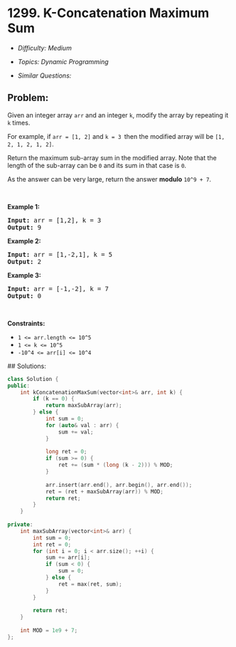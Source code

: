 # 1299. K-Concatenation Maximum Sum

* *Difficulty: Medium*

* *Topics: Dynamic Programming*

* *Similar Questions:*

## Problem:

<p>Given an integer array <code>arr</code>&nbsp;and an integer <code>k</code>, modify the array by repeating it <code>k</code> times.</p>

<p>For example, if <code>arr&nbsp;= [1, 2]</code> and <code>k = 3 </code>then the modified array will be <code>[1, 2, 1, 2, 1, 2]</code>.</p>

<p>Return the maximum sub-array sum in the modified array. Note that the length of the sub-array can be <code>0</code>&nbsp;and its sum in that case is <code>0</code>.</p>

<p>As the answer can be very large, return the answer&nbsp;<strong>modulo</strong>&nbsp;<code>10^9 + 7</code>.</p>

<p>&nbsp;</p>
<p><strong>Example 1:</strong></p>

<pre>
<strong>Input:</strong> arr = [1,2], k = 3
<strong>Output:</strong> 9
</pre>

<p><strong>Example 2:</strong></p>

<pre>
<strong>Input:</strong> arr = [1,-2,1], k = 5
<strong>Output:</strong> 2
</pre>

<p><strong>Example 3:</strong></p>

<pre>
<strong>Input:</strong> arr = [-1,-2], k = 7
<strong>Output:</strong> 0
</pre>

<p>&nbsp;</p>
<p><strong>Constraints:</strong></p>

<ul>
	<li><code>1 &lt;= arr.length &lt;= 10^5</code></li>
	<li><code>1 &lt;= k &lt;= 10^5</code></li>
	<li><code>-10^4 &lt;= arr[i] &lt;= 10^4</code></li>
</ul>
## Solutions:

```c++
class Solution {
public:
    int kConcatenationMaxSum(vector<int>& arr, int k) {
        if (k == 0) {
            return maxSubArray(arr);
        } else {
            int sum = 0;
            for (auto& val : arr) {
                sum += val;
            }
            
            long ret = 0;
            if (sum >= 0) {
                ret += (sum * (long (k - 2))) % MOD;
            }
            
            arr.insert(arr.end(), arr.begin(), arr.end());
            ret = (ret + maxSubArray(arr)) % MOD;
            return ret;
        }
    }
    
private:
    int maxSubArray(vector<int>& arr) {
        int sum = 0;
        int ret = 0;
        for (int i = 0; i < arr.size(); ++i) {
            sum += arr[i];
            if (sum < 0) {
                sum = 0;
            } else {
                ret = max(ret, sum);
            }
        }
        
        return ret;
    }
    
    int MOD = 1e9 + 7;
};
```
